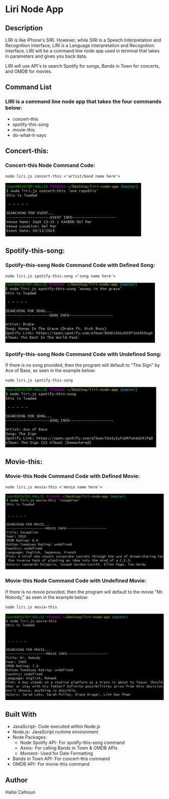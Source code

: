 # Liri Node App

## Description
LIRI is like iPhone's SIRI. However, while SIRI is a Speech Interpretation and Recognition Interface, LIRI is a Language Interpretation and Recognition Interface. LIRI will be a command line node app used in terminal that takes in parameters and gives you back data.

LIRI will use API's to search Spotify for songs, Bands in Town for concerts, and OMDB for movies.

## Command List
### LIRI is a command line node app that takes the four commands below:
* concert-this
* spotify-this-song
* movie-this
* do-what-it-says

## Concert-this:

### Concert-this Node Command Code:
```
node liri.js concert-this <'artist/band name here'> 
```
![Concert-this Command Screenshot](assets\images\concert.PNG)

## Spotify-this-song:

### Spotify-this-song Node Command Code with Defined Song:
```
node liri.js spotify-this-song <'song name here'>
```
![Concert-this Command Screenshot](assets\images\spotify-this-song.PNG)

### Spotify-this-song Node Command Code with Undefined Song:
If there is no song provided, then the program will default to "The Sign" by Ace of Base, as seen in the example below:

```
node liri.js spotify-this-song
```
![Spotify-this-song Undefined](assets\images\ace.PNG)

## Movie-this:

### Movie-this Node Command Code with Defined Movie:
```
node liri.js movie-this <'movie name here'>
```
![Concert-this Command Screenshot](assets\images\movie-this.PNG)

### Movie-this Node Command Code with Undefined Movie:
If there is no movie provided, then the program will default to the movie "Mr. Nobody," as seen in the example below:

```
node liri.js movie-this
```
![Spotify-this-song Undefined](assets\images\mr-nobody.PNG)

## Built With
* JavaScript- Code executed within Node.js
* Node.js- JavaScript runtime environment
* Node Packages:
    * Node Spotify API- For spotify-this-song command
    * Axios- For calling Bands in Town & OMDB APIs
    * Moment- Used for Date Formatting
* Bands in Town API- For concert-this command
* OMDB API- For movie-this command

## Author
Hallie Calhoun